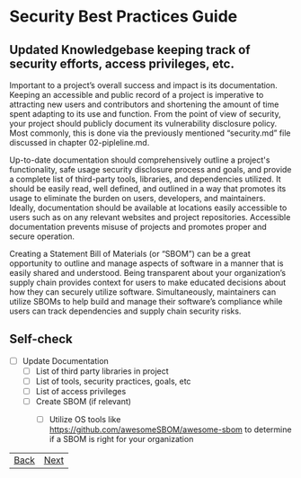 # Security Best Practices Guide

## Updated Knowledgebase keeping track of security efforts, access privileges, etc.

Important to a project’s overall success and impact is its documentation. Keeping an accessible and public record of a project is imperative to attracting new users and contributors and shortening the amount of time spent adapting to its use and function. From the point of view of security, your project should publicly document its vulnerability disclosure policy. Most commonly, this is done via the previously mentioned “security.md” file discussed in chapter 02-pipleline.md.

Up-to-date documentation should comprehensively outline a project's functionality, safe usage security disclosure process and goals, and provide a complete list of third-party tools, libraries, and dependencies utilized. It should be easily read, well defined, and outlined in a way that promotes its usage to eliminate the burden on users, developers, and maintainers. Ideally, documentation should be available at locations easily accessible to users such as on any relevant websites and project repositories. Accessible documentation prevents misuse of projects and promotes proper and secure operation.

Creating a Statement Bill of Materials (or “SBOM”) can be a great opportunity to outline and manage aspects of software in a manner that is easily shared and understood. Being transparent about your organization’s supply chain provides context for users to make educated decisions about how they can securely utilize software. Simultaneously, maintainers can utilize SBOMs to help build and manage their software’s compliance while users can track dependencies and supply chain security risks.


## Self-check

- [ ] Update Documentation 
  - [ ] List of third party libraries in project
  - [ ] List of tools, security practices, goals, etc
  - [ ] List of access privileges
  - [ ] Create SBOM (if relevant)
    - [ ] Utilize OS tools like https://github.com/awesomeSBOM/awesome-sbom to determine if a SBOM is right for your organization



|  |  |
| :---  | ---:  |
| [Back](./05-up-to-date.md)  | [Next](07-milestones.md)  |
